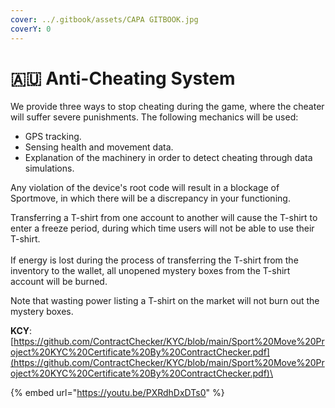```yaml
---
cover: ../.gitbook/assets/CAPA GITBOOK.jpg
coverY: 0
---
```


# 🇦🇺 Anti-Cheating System

We provide three ways to stop cheating during the game, where the cheater will suffer severe punishments. The following mechanics will be used:

* GPS tracking.
* Sensing health and movement data.
* Explanation of the machinery in order to detect cheating through data simulations.

Any violation of the device's root code will result in a blockage of Sportmove, in which there will be a discrepancy in your functioning.

Transferring a T-shirt from one account to another will cause the T-shirt to enter a freeze period, during which time users will not be able to use their T-shirt.\
\
If energy is lost during the process of transferring the T-shirt from the inventory to the wallet, all unopened mystery boxes from the T-shirt account will be burned.

Note that wasting power listing a T-shirt on the market will not burn out the mystery boxes.

**KCY**:[https://github.com/ContractChecker/KYC/blob/main/Sport%20Move%20Project%20KYC%20Certificate%20By%20ContractChecker.pdf](https://github.com/ContractChecker/KYC/blob/main/Sport%20Move%20Project%20KYC%20Certificate%20By%20ContractChecker.pdf)\


{% embed url="https://youtu.be/PXRdhDxDTs0" %}
